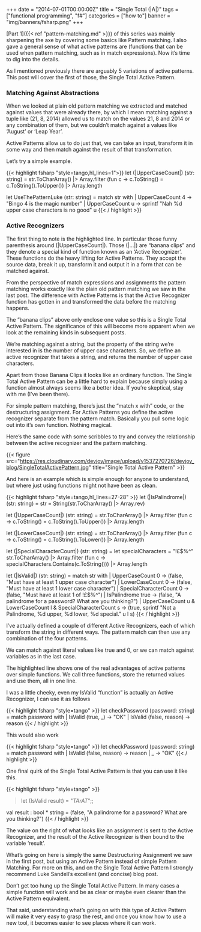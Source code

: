+++
date = "2014-07-01T00:00:00Z"
title = "Single Total (|A|)"
tags = ["functional programming", "f#"]
categories = ["how to"]
banner = "img/banners/fsharp.png"
+++

[Part 1]({{< ref "pattern-matching.md" >}}) of this series was mainly sharpening the axe by covering some basics like Pattern matching. I also gave a general sense of what active patterns are (functions that can be used when pattern matching, such as in match expressions). Now it’s time to dig into the details.

As I mentioned previously there are arguably 5 variations of active patterns. This post will cover the first of those, the Single Total Active Pattern.

### Matching Against Abstractions
When we looked at plain old pattern matching we extracted and matched against values that were already there, by which I mean matching against a tuple like (21, 8, 2014) allowed us to match on the values 21, 8 and 2014 or any combination of them, but we couldn’t match against a values like ‘August’ or ‘Leap Year’.

Active Patterns allow us to do just that, we can take an input, transform it in some way and then match against the result of that transformation.

Let’s try a simple example.

{{< highlight fsharp "style=tango,hl_lines=1">}}
let (|UpperCaseCount|) (str: string) =
    str.ToCharArray()
    |> Array.filter (fun c -> c.ToString() = c.ToString().ToUpper())
    |> Array.length

let UseThePatternLuke (str: string) =
    match str with
    | UpperCaseCount 4 -> "Bingo 4 is the magic number"
    | UpperCaseCount u -> sprintf "Nah %d upper case characters is no good" u
{{< / highlight >}}

### Active Recognizers
The first thing to note is the highlighted line. In particular those funny parenthesis around (|UpperCaseCount|). Those (|…|) are “banana clips” and they denote a special kind of function known as an ‘Active Recognizer’. These functions do the heavy lifting for Active Patterns. They accept the source data, break it up, transform it and output it in a form that can be matched against.

From the perspective of match expressions and assignments the pattern matching works exactly like the plain old pattern matching we saw in the last post. The difference with Active Patterns is that the Active Recognizer function has gotten in and transformed the data before the matching happens.

The ”banana clips” above only enclose one value so this is a Single Total Active Pattern. The significance of this will become more apparent when we look at the remaining kinds in subsequent posts.

We’re matching against a string, but the property of the string we’re interested in is the number of upper case characters. So, we define an active recognizer that takes a string, and returns the number of upper case characters.

Apart from those Banana Clips it looks like an ordinary function. The Single Total Active Pattern can be a little hard to explain because simply using a function almost always seems like a better idea. If you’re skeptical, stay with me (I’ve been there).

For simple pattern matching, there’s just the “match x with” code, or the destructuring assignment. For Active Patterns you define the active recognizer separate from the pattern match. Basically you pull some logic out into it’s own function. Nothing magical.

Here’s the same code with some scribbles to try and convey the relationship between the active recognizer and the pattern matching.

{{< figure src="https://res.cloudinary.com/devjoy/image/upload/v1537270726/devjoy_blog/SingleTotalActivePattern.jpg" title="Single Total Active Pattern" >}}

And here is an example which is simple enough for anyone to understand, but where just using functions might not have been as clean.

{{< highlight fsharp "style=tango,hl_lines=27-28" >}}
let (|IsPalindrome|) (str: string) =
    str = String(str.ToCharArray() |> Array.rev)

let (|UpperCaseCount|) (str: string) =
    str.ToCharArray()
    |> Array.filter (fun c -> c.ToString() = c.ToString().ToUpper())
    |> Array.length

let (|LowerCaseCount|) (str: string) =
    str.ToCharArray()
    |> Array.filter (fun c -> c.ToString() = c.ToString().ToLower())
    |> Array.length

let (|SpecialCharacterCount|) (str: string) =
    let specialCharacters = "!£$%^"
    str.ToCharArray()
    |> Array.filter (fun c -> specialCharacters.Contains(c.ToString()))
    |> Array.length


let (|IsValid|) (str: string) =
    match str with
    | UpperCaseCount 0 -> (false, "Must have at least 1 upper case character")
    | LowerCaseCount 0 -> (false, "Must have at least 1 lower case character")
    | SpecialCharacterCount 0 -> (false, "Must have at least 1 of !£$%^")
    | IsPalindrome true -> (false, "A palindrome for a password? What are you thinking?")
    | UpperCaseCount u & LowerCaseCount l & SpecialCharacterCount s -> 
        (true, sprintf "Not a Palindrome, %d upper, %d lower, %d special." u l s)
{{< / highlight >}}

I’ve actually defined a couple of different Active Recognizers, each of which transform the string in different ways. The pattern match can then use any combination of the four patterns.

We can match against literal values like true and 0, or we can match against variables as in the last case.

The highlighted line shows one of the real advantages of active patterns over simple functions. We call three functions, store the returned values and use them, all in one line.

I was a little cheeky, even my IsValid “function” is actually an Active Recognizer, I can use it as follows

{{< highlight fsharp "style=tango" >}}
let checkPassword (password: string) =
    match password with
    | IsValid (true, _) -> "OK"
    | IsValid (false, reason) -> reason
{{< / highlight >}}

This would also work

{{< highlight fsharp "style=tango" >}}
let checkPassword (password: string) =
    match password with
    | IsValid (false, reason) -> reason
    | _ -> "OK"
{{< / highlight >}}

One final quirk of the Single Total Active Pattern is that you can use it like this.

{{< highlight fsharp "style=tango" >}}
> let (IsValid result) = "$TArAT$";;

val result : bool * string =
  (false, "A palindrome for a password? What are you thinking?")
{{< / highlight >}}

The value on the right of what looks like an assignment is sent to the Active Recognizer, and the result of the Active Recognizer is then bound to the variable ‘result’.

What’s going on here is simply the same Destructuring Assignment we saw in the first post, but using an Active Pattern instead of simple Pattern Matching. For more on this, and on the Single Total Active Pattern I strongly recommend Luke Sandell’s excellent (and concise) blog post.

Don’t get too hung up the Single Total Active Pattern. In many cases a simple function will work and be as clear or maybe even clearer than the Active Pattern equivalent.

That said, understanding what’s going on with this type of Active Pattern will make it very easy to grasp the rest, and once you know how to use a new tool, it becomes easier to see places where it can work.